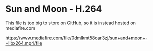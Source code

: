 # Sun and Moon - H.264
This file is too big to store on GitHub, so it is instead hosted on mediafire.com

https://www.mediafire.com/file/0dmlkmt58oar3zj/sun+and+moon+-+libx264.mp4/file
